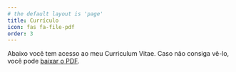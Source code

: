 ```yaml
---
# the default layout is 'page'
title: Currículo 
icon: fas fa-file-pdf
order: 3
---
```


Abaixo você tem acesso ao meu Curriculum Vitae. Caso não consiga vê-lo, você pode <a href="/assets/anexos/cv-gregorio-miranda.pdf"> baixar o PDF</a>.

<object data="/assets/anexos/cv-gregorio-miranda.pdf" width="100%" height="800px" type='application/pdf'></object>
